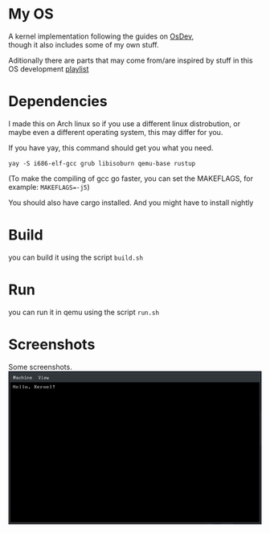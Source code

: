 # My OS
A kernel implementation following the guides on [OsDev](https://wiki.osdev.org/Main_Page),  
though it also includes some of my own stuff.

Aditionally there are parts that may come from/are inspired by stuff in this OS development
[playlist](https://www.youtube.com/playlist?list=PL980gcR1LE3LBuWuSv2CL28HsfnpC4Qf7)  

# Dependencies
I made this on Arch linux so if you use a different linux distrobution,
or maybe even a different operating system, this may differ for you.

If you have yay, this command should get you what you need.
```
yay -S i686-elf-gcc grub libisoburn qemu-base rustup
```
(To make the compiling of gcc go faster, you can set the MAKEFLAGS, for example: `MAKEFLAGS=-j5`)

You should also have cargo installed. And you might have to install nightly

# Build
you can build it using the script `build.sh`

# Run
you can run it in qemu using the script `run.sh`

# Screenshots
Some screenshots.
![Hello Kernel](pictures/hello-kernel.png)
